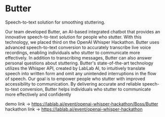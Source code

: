 # Butter

Speech-to-text solution for smoothing stuttering.

Our team developed Butter, an AI-based integrated chatbot that provides an innovative speech-to-text solution for people who stutter. With this technology, we placed third on the OpenAI Whisper Hackathon. Butter uses advanced speech-to-text conversion to accurately transcribe live voice recordings, enabling individuals who stutter to communicate more effectively. In addition to transcribing messages, Butter can also answer personal questions about stuttering.
Butter's state-of-the-art technology utilizes the Whisper API, created by LabLab AI, to intuitively translate speech into written form and omit any unintended interruptions in the flow of speech. Our goal is to empower people who stutter with improved accessibility to communication.
By delivering accurate and reliable speech-to-text conversion, Butter helps individuals who stutter to communicate more effectively and confidently

demo link -> https://lablab.ai/event/openai-whisper-hackathon/Boss/Butter
hackathon link -> https://lablab.ai/event/openai-whisper-hackathon
